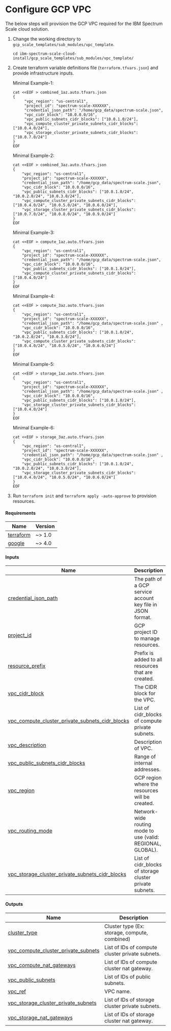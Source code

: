 # Configure GCP VPC

The below steps will provision the GCP VPC required for the IBM Spectrum Scale cloud solution.

1. Change the working directory to `gcp_scale_templates/sub_modules/vpc_template`.

    ```cli
    cd ibm-spectrum-scale-cloud-install/gcp_scale_templates/sub_modules/vpc_template/
    ```

2. Create terraform variable definitions file (`terraform.tfvars.json`) and provide infrastructure inputs.

    Minimal Example-1:

    ```cli
    cat <<EOF > combined_1az.auto.tfvars.json
    {
         "vpc_region": "us-central1",
         "project_id": "spectrum-scale-XXXXXX",
         "credential_json_path": "/home/gcp_data/spectrum-scale.json",
         "vpc_cidr_block": "10.0.0.0/16",
         "vpc_public_subnets_cidr_blocks": ["10.0.1.0/24"],
         "vpc_compute_cluster_private_subnets_cidr_blocks": ["10.0.4.0/24"],
         "vpc_storage_cluster_private_subnets_cidr_blocks": ["10.0.7.0/24"]
    }
    EOF
    ```

    Minimal Example-2:

    ```cli
    cat <<EOF > combined_3az.auto.tfvars.json
    {
        "vpc_region": "us-central1",
        "project_id": "spectrum-scale-XXXXXX",
        "credential_json_path": "/home/gcp_data/spectrum-scale.json",
        "vpc_cidr_block": "10.0.0.0/16",
        "vpc_public_subnets_cidr_blocks": ["10.0.1.0/24", "10.0.2.0/24", "10.0.3.0/24"],
        "vpc_compute_cluster_private_subnets_cidr_blocks": ["10.0.4.0/24", "10.0.5.0/24", "10.0.6.0/24"],
        "vpc_storage_cluster_private_subnets_cidr_blocks": ["10.0.7.0/24", "10.0.8.0/24", "10.0.9.0/24"]
    }
    EOF
    ```

    Minimal Example-3:

    ```cli
    cat <<EOF > compute_1az.auto.tfvars.json
    {
        "vpc_region": "us-central1",
        "project_id": "spectrum-scale-XXXXXX",
        "credential_json_path": "/home/gcp_data/spectrum-scale.json",
        "vpc_cidr_block": "10.0.0.0/16",
        "vpc_public_subnets_cidr_blocks": ["10.0.1.0/24"],
        "vpc_compute_cluster_private_subnets_cidr_blocks": ["10.0.4.0/24"]
    }
    EOF
    ```

    Minimal Example-4:

    ```cli
    cat <<EOF > compute_3az.auto.tfvars.json
    {
        "vpc_region": "us-central1",
        "project_id": "spectrum-scale-XXXXXX",
        "credential_json_path": "/home/gcp_data/spectrum-scale.json" ,
        "vpc_cidr_block": "10.0.0.0/16",
        "vpc_public_subnets_cidr_blocks": ["10.0.1.0/24", "10.0.2.0/24", "10.0.3.0/24"],
        "vpc_compute_cluster_private_subnets_cidr_blocks": ["10.0.4.0/24", "10.0.5.0/24", "10.0.6.0/24"]
    }
    EOF
    ```

    Minimal Example-5:

    ```cli
    cat <<EOF > storage_1az.auto.tfvars.json
    {
        "vpc_region": "us-central1",
        "project_id": "spectrum-scale-XXXXXX",
        "credential_json_path": "/home/gcp_data/spectrum-scale.json" ,
        "vpc_cidr_block": "10.0.0.0/16",
        "vpc_public_subnets_cidr_blocks": ["10.0.1.0/24"],
        "vpc_storage_cluster_private_subnets_cidr_blocks": ["10.0.4.0/24"]
    }
    EOF
    ```

    Minimal Example-6:

    ```cli
    cat <<EOF > storage_3az.auto.tfvars.json
    {
        "vpc_region": "us-central1",
        "project_id": "spectrum-scale-XXXXXX",
        "credential_json_path": "/home/gcp_data/spectrum-scale.json" ,
        "vpc_cidr_block": "10.0.0.0/16",
        "vpc_public_subnets_cidr_blocks": ["10.0.1.0/24", "10.0.2.0/24", "10.0.3.0/24"],
        "vpc_storage_cluster_private_subnets_cidr_blocks": ["10.0.4.0/24", "10.0.5.0/24", "10.0.6.0/24"]
    }
    EOF
    ```

3. Run `terraform init` and `terraform apply -auto-approve` to provision resources.

<!-- BEGIN_TF_DOCS -->
#### Requirements

| Name | Version |
|------|---------|
| <a name="requirement_terraform"></a> [terraform](#requirement_terraform) | ~> 1.0 |
| <a name="requirement_google"></a> [google](#requirement_google) | ~> 4.0 |

#### Inputs

| Name | Description | Type |
|------|-------------|------|
| <a name="input_credential_json_path"></a> [credential_json_path](#input_credential_json_path) | The path of a GCP service account key file in JSON format. | `string` |
| <a name="input_project_id"></a> [project_id](#input_project_id) | GCP project ID to manage resources. | `string` |
| <a name="input_resource_prefix"></a> [resource_prefix](#input_resource_prefix) | Prefix is added to all resources that are created. | `string` |
| <a name="input_vpc_cidr_block"></a> [vpc_cidr_block](#input_vpc_cidr_block) | The CIDR block for the VPC. | `string` |
| <a name="input_vpc_compute_cluster_private_subnets_cidr_blocks"></a> [vpc_compute_cluster_private_subnets_cidr_blocks](#input_vpc_compute_cluster_private_subnets_cidr_blocks) | List of cidr_blocks of compute private subnets. | `list(string)` |
| <a name="input_vpc_description"></a> [vpc_description](#input_vpc_description) | Description of VPC. | `string` |
| <a name="input_vpc_public_subnets_cidr_blocks"></a> [vpc_public_subnets_cidr_blocks](#input_vpc_public_subnets_cidr_blocks) | Range of internal addresses. | `list(string)` |
| <a name="input_vpc_region"></a> [vpc_region](#input_vpc_region) | GCP region where the resources will be created. | `string` |
| <a name="input_vpc_routing_mode"></a> [vpc_routing_mode](#input_vpc_routing_mode) | Network-wide routing mode to use (valid: REGIONAL, GLOBAL). | `string` |
| <a name="input_vpc_storage_cluster_private_subnets_cidr_blocks"></a> [vpc_storage_cluster_private_subnets_cidr_blocks](#input_vpc_storage_cluster_private_subnets_cidr_blocks) | List of cidr_blocks of storage cluster private subnets. | `list(string)` |

#### Outputs

| Name | Description |
|------|-------------|
| <a name="output_cluster_type"></a> [cluster_type](#output_cluster_type) | Cluster type (Ex: storage, compute, combined) |
| <a name="output_vpc_compute_cluster_private_subnets"></a> [vpc_compute_cluster_private_subnets](#output_vpc_compute_cluster_private_subnets) | List of IDs of compute cluster private subnets. |
| <a name="output_vpc_compute_nat_gateways"></a> [vpc_compute_nat_gateways](#output_vpc_compute_nat_gateways) | List of IDs of compute cluster nat gateway. |
| <a name="output_vpc_public_subnets"></a> [vpc_public_subnets](#output_vpc_public_subnets) | List of IDs of public subnets. |
| <a name="output_vpc_ref"></a> [vpc_ref](#output_vpc_ref) | VPC name. |
| <a name="output_vpc_storage_cluster_private_subnets"></a> [vpc_storage_cluster_private_subnets](#output_vpc_storage_cluster_private_subnets) | List of IDs of storage cluster private subnets. |
| <a name="output_vpc_storage_nat_gateways"></a> [vpc_storage_nat_gateways](#output_vpc_storage_nat_gateways) | List of IDs of storage cluster nat gateway. |
<!-- END_TF_DOCS -->
